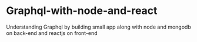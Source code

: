 # Graphql-with-node-and-react
Understanding Graphql by building small app along with node and mongodb on back-end and reactjs on front-end
